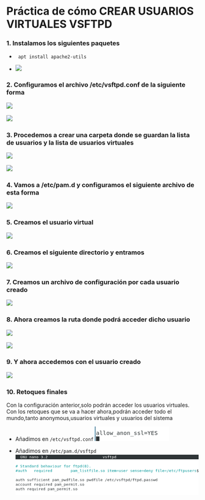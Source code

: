 # Práctica de cómo CREAR USUARIOS VIRTUALES VSFTPD

### 1. Instalamos los siguientes paquetes

* ``` apt install apache2-utils```

* ![](https://github.com/jesusromero92/vsftpd/blob/main/Fotos/8.1.png)


### 2. Configuramos el archivo /etc/vsftpd.conf de la siguiente forma

![](https://github.com/jesusromero92/vsftpd/blob/main/Fotos/8.2.1.png)

![](https://github.com/jesusromero92/vsftpd/blob/main/Fotos/8.2.2.png)

### 3. Procedemos a crear una carpeta donde se guardan la lista de usuarios y la lista de usuarios virtuales

![](https://github.com/jesusromero92/vsftpd/blob/main/Fotos/8.3.1.png)

![](https://github.com/jesusromero92/vsftpd/blob/main/Fotos/8.3.2.png)


### 4. Vamos a /etc/pam.d y configuramos el siguiente archivo de esta forma

![](https://github.com/jesusromero92/vsftpd/blob/main/Fotos/8.4.png)

### 5. Creamos el usuario virtual

![](https://github.com/jesusromero92/vsftpd/blob/main/Fotos/8.5.png)


### 6. Creamos el siguiente directorio y entramos

![](https://github.com/jesusromero92/vsftpd/blob/main/Fotos/8.7.png)

### 7. Creamos un archivo de configuración por cada usuario creado

![](https://github.com/jesusromero92/vsftpd/blob/main/Fotos/8.8.png)


### 8. Ahora creamos la ruta donde podrá acceder dicho usuario

![](https://github.com/jesusromero92/vsftpd/blob/main/Fotos/8.9.png)

![](https://github.com/jesusromero92/vsftpd/blob/main/Fotos/8.10.png)

### 9. Y ahora accedemos con el usuario creado

![](https://github.com/jesusromero92/vsftpd/blob/main/Fotos/8.11.png)


### 10. Retoques finales
Con la configuración anterior,solo podrán acceder los usuarios virtuales.
Con los retoques que se va a hacer ahora,podrán acceder todo el mundo,tanto anonymous,usuarios virtuales y usuarios del sistema

* Añadimos en ```/etc/vsftpd.conf``` ![](https://github.com/jesusromero92/vsftpd/blob/main/Fotos/fin1.png)
+ Añadimos en ```/etc/pam.d/vsftpd``` ![](https://github.com/jesusromero92/vsftpd/blob/main/Fotos/fin2.png)

